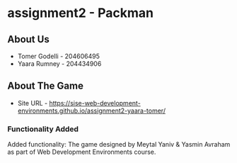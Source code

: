 # assignment2 - Packman

## About Us 
* Tomer Godelli - 204606495
* Yaara Rumney - 204434906

## About The Game 
* Site URL - https://sise-web-development-environments.github.io/assignment2-yaara-tomer/

### Functionality Added
Added functionality:
The game designed by Meytal Yaniv & Yasmin Avraham as part of Web Development Environments course.
